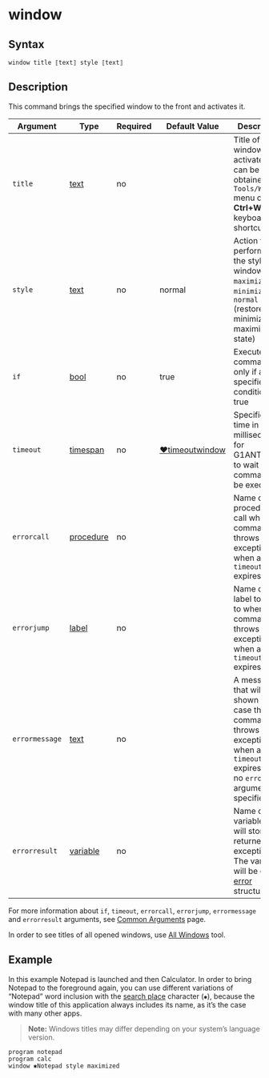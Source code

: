 # window

## Syntax

```G1ANT
window title ⟦text⟧ style ⟦text⟧
```

## Description

This command brings the specified window to the front and activates it.

| Argument | Type | Required | Default Value | Description |
| -------- | ---- | -------- | ------------- | ----------- |
|`title`| [text](](https://manual.g1ant.com/link/G1ANT.Language/G1ANT.Language/Structures/TextStructure.md)) | no|  | Title of a window to activate. It can be obtained from `Tools/Windows` menu or with **Ctrl+W** keyboard shortcut |
|`style`| [text](](https://manual.g1ant.com/link/G1ANT.Language/G1ANT.Language/Structures/TextStructure.md)) | no| normal | Action to perform on the style of a window: `maximize`, `minimize` or `normal` (restore from minimized or maximized state) |
| `if`           | [bool](](https://manual.g1ant.com/link/G1ANT.Language/G1ANT.Language/Structures/BooleanStructure.md)) | no       | true                                                        | Executes the command only if a specified condition is true   |
| `timeout`      | [timespan](](https://manual.g1ant.com/link/G1ANT.Language/G1ANT.Language/Structures/TimeSpanStructure.md)) | no       | [♥timeoutwindow](](https://manual.g1ant.com/link/G1ANT.Language/G1ANT.Addon.Core/Variables/TimeoutWindowVariable.md)) | Specifies time in milliseconds for G1ANT.Robot to wait for the command to be executed |
| `errorcall`    | [procedure](](https://manual.g1ant.com/link/G1ANT.Language/G1ANT.Language/Structures/ProcedureStructure.md)) | no       |                                                             | Name of a procedure to call when the command throws an exception or when a given `timeout` expires |
| `errorjump`    | [label](](https://manual.g1ant.com/link/G1ANT.Language/G1ANT.Language/Structures/LabelStructure.md)) | no       |                                                             | Name of the label to jump to when the command throws an exception or when a given `timeout` expires |
| `errormessage` | [text](](https://manual.g1ant.com/link/G1ANT.Language/G1ANT.Language/Structures/TextStructure.md)) | no       |                                                             | A message that will be shown in case the command throws an exception or when a given `timeout` expires, and no `errorjump` argument is specified |
| `errorresult`  | [variable](](https://manual.g1ant.com/link/G1ANT.Language/G1ANT.Language/Structures/VariableStructure.md)) | no       |                                                             | Name of a variable that will store the returned exception. The variable will be of [error](](https://manual.g1ant.com/link/G1ANT.Language/G1ANT.Language/Structures/ErrorStructure.md)) structure  |

For more information about `if`, `timeout`, `errorcall`, `errorjump`, `errormessage` and `errorresult` arguments, see [Common Arguments](https://github.com/G1ANT-Robot/G1ANT.Manual/blob/develop/appendices/common-arguments.md) page.

In order to see titles of all opened windows, use [All Windows](https://github.com/G1ANT-Robot/G1ANT.Manual/blob/develop/g1ant.robot-window/auxiliary-windows/all-windows.md) tool.

## Example

In this example Notepad is launched and then Calculator. In order to bring Notepad to the foreground again, you can use different variations of “Notepad” word inclusion with the [search place](https://github.com/G1ANT-Robot/G1ANT.Manual/blob/develop/appendices/special-characters/search-place.md) character (`✱`), because the window title of this application always includes its name, as it’s the case with many other apps.

> **Note:** Windows titles may differ depending on your system’s language version.

```G1ANT
program notepad
program calc
window ✱Notepad style maximized
```


